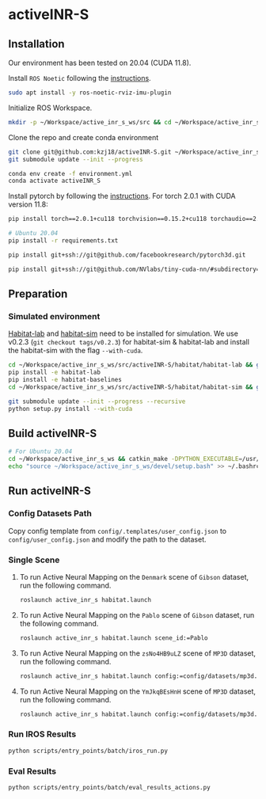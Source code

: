 # activeINR-S

## Installation

Our environment has been tested on 20.04 (CUDA 11.8).

Install `ROS Noetic` following the [instructions](http://wiki.ros.org/noetic/Installation/Ubuntu).

```bash
sudo apt install -y ros-noetic-rviz-imu-plugin
```

Initialize ROS Workspace.

```bash
mkdir -p ~/Workspace/active_inr_s_ws/src && cd ~/Workspace/active_inr_s_ws/src && catkin_init_workspace
```

Clone the repo and create conda environment

```bash
git clone git@github.com:kzj18/activeINR-S.git ~/Workspace/active_inr_s_ws/src/activeINR-S && cd ~/Workspace/active_inr_s_ws/src/activeINR-S
git submodule update --init --progress

conda env create -f environment.yml
conda activate activeINR_S
```

Install pytorch by following the [instructions](https://pytorch.org/get-started/locally/). For torch 2.0.1 with CUDA version 11.8:

```bash
pip install torch==2.0.1+cu118 torchvision==0.15.2+cu118 torchaudio==2.0.2+cu118 --extra-index-url https://download.pytorch.org/whl/cu118

# Ubuntu 20.04
pip install -r requirements.txt

pip install git+ssh://git@github.com/facebookresearch/pytorch3d.git

pip install git+ssh://git@github.com/NVlabs/tiny-cuda-nn/#subdirectory=bindings/torch
```

## Preparation

### Simulated environment

[Habitat-lab](https://github.com/facebookresearch/habitat-lab) and [habitat-sim](https://github.com/facebookresearch/habitat-sim) need to be installed for simulation. We use v0.2.3 (`git checkout tags/v0.2.3`) for habitat-sim & habitat-lab and install the habitat-sim with the flag `--with-cuda`.

```bash
cd ~/Workspace/active_inr_s_ws/src/activeINR-S/habitat/habitat-lab && git checkout tags/v0.2.3
pip install -e habitat-lab
pip install -e habitat-baselines
cd ~/Workspace/active_inr_s_ws/src/activeINR-S/habitat/habitat-sim && git checkout tags/v0.2.3

git submodule update --init --progress --recursive
python setup.py install --with-cuda
```

## Build activeINR-S

```bash
# For Ubuntu 20.04
cd ~/Workspace/active_inr_s_ws && catkin_make -DPYTHON_EXECUTABLE=/usr/bin/python3
echo "source ~/Workspace/active_inr_s_ws/devel/setup.bash" >> ~/.bashrc
```

## Run activeINR-S

### Config Datasets Path

Copy config template from `config/.templates/user_config.json` to `config/user_config.json` and modify the path to the dataset.

### Single Scene

1. To run Active Neural Mapping on the `Denmark` scene of `Gibson` dataset, run the following command.

    ```bash
    roslaunch active_inr_s habitat.launch
    ```

2. To run Active Neural Mapping on the `Pablo` scene of `Gibson` dataset, run the following command.

    ```bash
    roslaunch active_inr_s habitat.launch scene_id:=Pablo
    ```

3. To run Active Neural Mapping on the `zsNo4HB9uLZ` scene of `MP3D` dataset, run the following command.

    ```bash
    roslaunch active_inr_s habitat.launch config:=config/datasets/mp3d.json
    ```

4. To run Active Neural Mapping on the `YmJkqBEsHnH` scene of `MP3D` dataset, run the following command.

    ```bash
    roslaunch active_inr_s habitat.launch config:=config/datasets/mp3d.json scene_id:=YmJkqBEsHnH
    ```

### Run IROS Results

```bash
python scripts/entry_points/batch/iros_run.py
```

### Eval Results

```bash
python scripts/entry_points/batch/eval_results_actions.py
```
